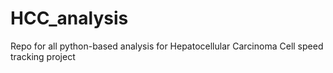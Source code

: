 # HCC_analysis

Repo for all python-based analysis for Hepatocellular Carcinoma Cell speed tracking project

